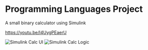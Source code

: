 # Programming Languages Project
 A small binary calculator using Simulink
 
https://youtu.be/I4UygPEaerU

![Simulink Calc UI](https://github.com/user-attachments/assets/0714dc53-d859-4958-adcf-290471e405ee)
![Simulink Calc Logic](https://github.com/user-attachments/assets/5136b1e0-efe6-4f7f-87e8-b3a97acf06ba)

